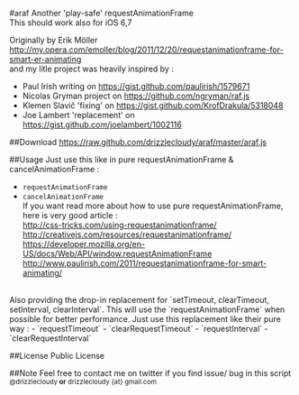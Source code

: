 #araf
Another 'play-safe' requestAnimationFrame<br>
This should work also for iOS 6,7


Originally by Erik Möller http://my.opera.com/emoller/blog/2011/12/20/requestanimationframe-for-smart-er-animating<br>
and my litle project was heavily inspired by :

- Paul Irish writing on https://gist.github.com/paulirish/1579671
- Nicolas Gryman project on https://github.com/ngryman/raf.js
- Klemen Slavič 'fixing' on https://gist.github.com/KrofDrakula/5318048
- Joe Lambert 'replacement' on https://gist.github.com/joelambert/1002116


##Download
https://raw.github.com/drizzlecloudy/araf/master/araf.js


##Usage
Just use this like in pure requestAnimationFrame & cancelAnimationFrame :
- `requestAnimationFrame`
- `cancelAnimationFrame`
<br>If you want read more about how to use pure requestAnimationFrame, here is very good article :
<br>http://css-tricks.com/using-requestanimationframe/
<br>http://creativejs.com/resources/requestanimationframe/
<br>https://developer.mozilla.org/en-US/docs/Web/API/window.requestAnimationFrame
<br>http://www.paulirish.com/2011/requestanimationframe-for-smart-animating/


<br>
Also providing the drop-in replacement for `setTimeout, clearTimeout, setInterval, clearInterval`. This will use the `requestAnimationFrame` when possible for better performance. Just use this replacement like their pure way :
- `requestTimeout`
- `clearRequestTimeout`
- `requestInterval`
- `clearRequestInterval`


##License
Public License


##Note
Feel free to contact me on twitter if you find issue/ bug in this script<br>
<sup>@drizzlecloudy <b>or</b> drizzlecloudy {at} gmail.com</sup>
